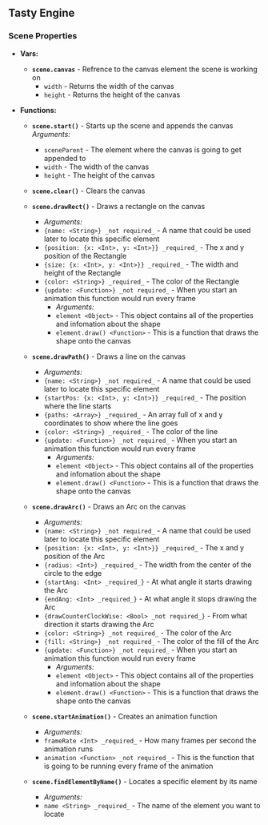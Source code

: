 ## Tasty Engine

### Scene Properties

- **Vars:**

  - **`scene.canvas`** - Refrence to the canvas element the scene is working on
    - `width` - Returns the width of the canvas
    - `height` - Returns the height of the canvas

- **Functions:**

  - **`scene.start()`** - Starts up the scene and appends the canvas
    _Arguments:_
    - `sceneParent` - The element where the canvas is going to get appended to
    - `width` - The width of the canvas
    - `height` - The height of the canvas
  - **`scene.clear()`** - Clears the canvas

  - **`scene.drawRect()`** - Draws a rectangle on the canvas

    - _Arguments:_
    - `{name: <String>} _not required_` - A name that could be used later to locate this specific element
    - `{position: {x: <Int>, y: <Int>}} _required_` - The x and y position of the Rectangle
    - `{size: {x: <Int>, y: <Int>}} _required_` - The width and height of the Rectangle
    - `{color: <String>} _required_` - The color of the Rectangle
    - `{update: <Function>} _not required_` - When you start an animation this function would run every frame
      - _Arguments:_
      - `element <Object>` - This object contains all of the properties and infomation about the shape
      - `element.draw() <Function>` - This is a function that draws the shape onto the canvas

  - **`scene.drawPath()`** - Draws a line on the canvas

    - _Arguments:_
    - `{name: <String>} _not required_` - A name that could be used later to locate this specific element
    - `{startPos: {x: <Int>, y: <Int>}} _required_` - The position where the line starts
    - `{paths: <Array>} _required_` - An array full of x and y coordinates to show where the line goes
    - `{color: <String>} _required_` - The color of the line
    - `{update: <Function>} _not required_` - When you start an animation this function would run every frame
      - _Arguments:_
      - `element <Object>` - This object contains all of the properties and infomation about the shape
      - `element.draw() <Function>` - This is a function that draws the shape onto the canvas

  - **`scene.drawArc()`** - Draws an Arc on the canvas

    - _Arguments:_
    - `{name: <String>} _not required_` - A name that could be used later to locate this specific element
    - `{position: {x: <Int>, y: <Int>}} _required_` - The x and y position of the Arc
    - `{radius: <Int>} _required_` - The width from the center of the circle to the edge
    - `{startAng: <Int> _required_}` - At what angle it starts drawing the Arc
    - `{endAng: <Int> _required_}` - At what angle it stops drawing the Arc
    - `{drawCounterClockWise: <Bool> _not required_}` - From what direction it starts drawing the Arc
    - `{color: <String>} _not required_` - The color of the Arc
    - `{fill: <String>} _not required_` - The color of the fill of the Arc
    - `{update: <Function>} _not required_` - When you start an animation this function would run every frame
      - _Arguments:_
      - `element <Object>` - This object contains all of the properties and infomation about the shape
      - `element.draw() <Function>` - This is a function that draws the shape onto the canvas

  - **`scene.startAnimation()`** - Creates an animation function

    - _Arguments:_
    - `frameRate <Int> _required_` - How many frames per second the animation runs
    - `animation <Function> _not required_` - This is the function that is going to be running every frame of the animation

  - **`scene.findElementByName()`** - Locates a specific element by its name
    - _Arguments:_
    - `name <String> _required_` - The name of the element you want to locate
